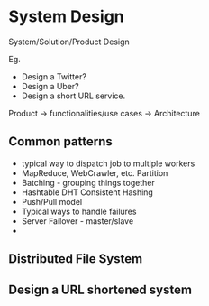 # System Design

System/Solution/Product Design

Eg.
 
- Design a Twitter?
- Design a Uber?
- Design a short URL service.

Product -> functionalities/use cases -> Architecture

## Common patterns

- typical way to dispatch job to multiple workers
 - MapReduce, WebCrawler, etc. Partition
 - Batching - grouping things together
- Hashtable DHT Consistent Hashing
- Push/Pull model
- Typical ways to handle failures
 - Server Failover - master/slave
 - 
## Distributed File System
## Design a URL shortened system